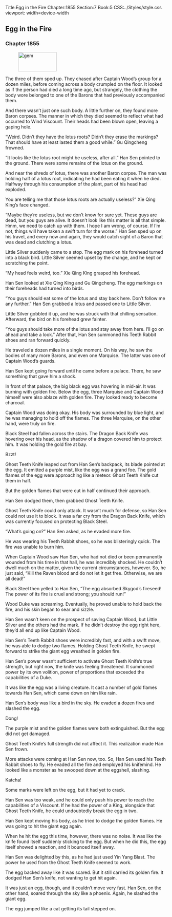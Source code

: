 Title:Egg in the Fire 
Chapter:1855 
Section:7 
Book:5 
CSS:../Styles/style.css 
viewport: width=device-width
  
## Egg in the Fire
### Chapter 1855
  
<figure>
	<img src="../Images/gem.gif" alt="gem" id="gem" width="120" height="60" />
</figure>
  

  
The three of them sped up. They chased after Captain Wood’s group for a dozen miles, before coming across a body crumpled on the floor. It looked as if the person had died a long time ago, but strangely, the clothing the body wore belonged to one of the Barons that had previously accompanied them.

And there wasn’t just one such body. A little further on, they found more Baron corpses. The manner in which they died seemed to reflect what had occurred to Wind Viscount. Their heads had been blown open, leaving a gaping hole.

“Weird. Didn’t they have the lotus roots? Didn’t they erase the markings? That should have at least lasted them a good while.” Gu Qingcheng frowned.

“It looks like the lotus root might be useless, after all.” Han Sen pointed to the ground. There were some remains of the lotus on the ground.

And near the shreds of lotus, there was another Baron corpse. The man was holding half of a lotus root, indicating he had been eating it when he died. Halfway through his consumption of the plant, part of his head had exploded.

You are telling me that those lotus roots are actually useless?” Xie Qing King’s face changed.

“Maybe they’re useless, but we don’t know for sure yet. These guys are dead, but you guys are alive. It doesn’t look like this matter is all that simple. Hmm, we need to catch up with them. I hope I am wrong, of course. If I’m not, things will have taken a swift turn for the worse.” Han Sen sped up on his travel, and every now and again, they would catch sight of a Baron that was dead and clutching a lotus.

Little Silver suddenly came to a stop. The egg mark on his forehead turned into a black bird. Little Silver seemed upset by the change, and he kept on scratching the point.

“My head feels weird, too.” Xie Qing King grasped his forehead.

Han Sen looked at Xie Qing King and Gu Qingcheng. The egg markings on their foreheads had turned into birds.

“You guys should eat some of the lotus and stay back here. Don’t follow me any further.” Han Sen grabbed a lotus and passed one to Little Silver.

Little Silver gobbled it up, and he was struck with that chilling sensation. Afterward, the bird on his forehead grew fainter.

“You guys should take more of the lotus and stay away from here. I’ll go on ahead and take a look.” After that, Han Sen summoned his Teeth Rabbit shoes and ran forward quickly.

He traveled a dozen miles in a single moment. On his way, he saw the bodies of many more Barons, and even one Marquise. The latter was one of Captain Wood’s guards.

Han Sen kept going forward until he came before a palace. There, he saw something that gave him a shock.

In front of that palace, the big black egg was hovering in mid-air. It was burning with golden fire. Below the egg, three Marquise and Captain Wood himself were also ablaze with golden fire. They looked ready to become charcoal.

Captain Wood was doing okay. His body was surrounded by blue light, and he was managing to hold off the flames. The three Marquise, on the other hand, were truly on fire.

Black Steel had fallen across the stairs. The Dragon Back Knife was hovering over his head, as the shadow of a dragon covered him to protect him. It was holding the gold fire at bay.

Bzzt!

Ghost Teeth Knife leaped out from Han Sen’s backpack, its blade pointed at the egg. It emitted a purple mist, like the egg was a grand foe. The gold flames of the egg were approaching like a meteor. Ghost Teeth Knife cut them in half.

But the golden flames that were cut in half continued their approach.

Han Sen dodged them, then grabbed Ghost Teeth Knife.

Ghost Teeth Knife could only attack. It wasn’t much for defense, so Han Sen could not use it to block. It was a far cry from the Dragon Back Knife, which was currently focused on protecting Black Steel.

“What’s going on?” Han Sen asked, as he evaded more fire.

He was wearing his Teeth Rabbit shoes, so he was blisteringly quick. The fire was unable to burn him.

When Captain Wood saw Han Sen, who had not died or been permanently wounded from his time in that hall, he was incredibly shocked. He couldn’t dwell much on the matter, given the current circumstances, however. So, he just said, “Kill the Raven blood and do not let it get free. Otherwise, we are all dead!”

Black Steel then yelled to Han Sen, “The egg absorbed Skygod’s fireseed! The power of its fire is cruel and strong; you should run!”

Wood Duke was screaming. Eventually, he proved unable to hold back the fire, and his skin began to sear and sizzle.

Han Sen wasn’t keen on the prospect of saving Captain Wood, but Little Silver and the others had the mark. If he didn’t destroy the egg right here, they’d all end up like Captain Wood.

Han Sen’s Teeth Rabbit shoes were incredibly fast, and with a swift move, he was able to dodge two flames. Holding Ghost Teeth Knife, he swept forward to strike the giant egg wreathed in golden fire.

Han Sen’s power wasn’t sufficient to activate Ghost Teeth Knife’s true strength, but right now, the knife was feeling threatened. It summoned power by its own volition, power of proportions that exceeded the capabilities of a Duke.

It was like the egg was a living creature. It cast a number of gold flames towards Han Sen, which came down on him like rain.

Han Sen’s body was like a bird in the sky. He evaded a dozen fires and slashed the egg.

Dong!

The purple mist and the golden flames were both extinguished. But the egg did not get damaged.

Ghost Teeth Knife’s full strength did not affect it. This realization made Han Sen frown.

More attacks were coming at Han Sen now, too. So, Han Sen used his Teeth Rabbit shoes to fly. He evaded all the fire and employed his knifemind. He looked like a monster as he swooped down at the eggshell, slashing.

Katcha!

Some marks were left on the egg, but it had yet to crack.

Han Sen was too weak, and he could only push his power to reach the capabilities of a Viscount. If he had the power of a King, alongside that Ghost Teeth Knife, he could undoubtedly break the egg in two.

Han Sen kept moving his body, as he tried to dodge the golden flames. He was going to hit the giant egg again.

When he hit the egg this time, however, there was no noise. It was like the knife found itself suddenly sticking to the egg. But when he did this, the egg itself showed a reaction, and it bounced itself away.

Han Sen was delighted by this, as he had just used Yin Yang Blast. The power he used from the Ghost Teeth Knife seemed to work.

The egg backed away like it was scared. But it still carried its golden fire. It dodged Han Sen’s knife, not wanting to get hit again.

It was just an egg, though, and it couldn’t move very fast. Han Sen, on the other hand, soared through the sky like a phoenix. Again, he slashed the giant egg.

The egg jumped like a cat getting its tail stepped on.